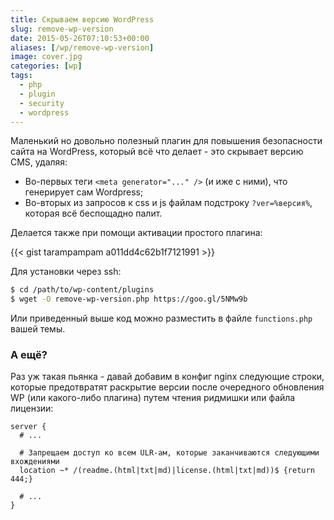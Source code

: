 ```yaml
---
title: Скрываем версию WordPress
slug: remove-wp-version
date: 2015-05-26T07:10:53+00:00
aliases: [/wp/remove-wp-version]
image: cover.jpg
categories: [wp]
tags:
  - php
  - plugin
  - security
  - wordpress
---
```


Маленький но довольно полезный плагин для повышения безопасности сайта на WordPress, который всё что делает - это скрывает версию CMS, удаляя:

- Во-первых теги `<meta generator="..." />` (и иже с ними), что генерирует сам Wordpress;
- Во-вторых из запросов к css и js файлам подстроку `?ver=%версия%`, которая всё беспощадно палит.

<!--more-->

Делается также при помощи активации простого плагина:

{{< gist tarampampam a011dd4c62b1f7121991 >}}

Для установки через ssh:

```bash
$ cd /path/to/wp-content/plugins
$ wget -O remove-wp-version.php https://goo.gl/5NMw9b
```

Или приведенный выше код можно разместить в файле `functions.php` вашей темы.

### А ещё?

Раз уж такая пьянка - давай добавим в конфиг nginx следующие строки, которые предотвратят раскрытие версии после очередного обновления WP (или какого-либо плагина) путем чтения ридмишки или файла лицензии:

```nginx
server {
  # ...

  # Запрещаем доступ ко всем ULR-ам, которые заканчиваются следующими вхождениями
  location ~* /(readme.(html|txt|md)|license.(html|txt|md))$ {return 444;}

  # ...
}
```
